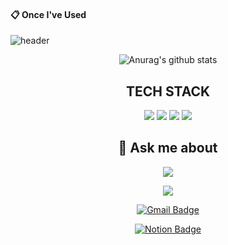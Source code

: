 
<!--
**O-Ojinnie/O-Ojinnie** is a ✨ _special_ ✨ repository because its `README.md` (this file) appears on your GitHub profile.

Here are some ideas to get you started:

- 🔭 I’m currently working on ...
- 🌱 I’m currently learning ...
- 👯 I’m looking to collaborate on ...
- 🤔 I’m looking for help with ...
- 💬 Ask me about ...
- 📫 How to reach me: ...
- 😄 Pronouns: ...
- ⚡ Fun fact: ...
-->

####  :clipboard: Once I've Used 
![header](https://capsule-render.vercel.app/api?type=waving&color=gradient&customColorList=2,2,1,5,1,30&height=150&animation=fadeIn&section=footer&text=Hi%20There%20👋&fontSize=60&fontAlignY=75&)

<div align=center>
 
 ![Anurag's github stats](https://github-readme-stats.vercel.app/api?username=O-Ojinnie&show_icons=true&theme=tokyonight)
 
 ## TECH STACK



<img src="https://img.shields.io/badge/-JAVA-007396?style=for-the-badge&logo=GitHub&logoColor=white"/>
<img src="https://img.shields.io/badge/-Spring-6DB33F?style=for-the-badge&logo=Spring&logoColor=white"/>
<img src="https://img.shields.io/badge/HTML5-E34F26?style=for-the-badge&logo=HTML5&logoColor=white"/>
<img src="https://img.shields.io/badge/MySQL-4479A1?style=for-the-badge&logo=MySQL&logoColor=white"/>
          

## 💬 Ask me about

<img src="https://img.shields.io/badge/-Github-000000?style=for-the-badge&logo=GitHub&logoColor=white&link=https://github.com/O-Ojinnie"/>
 

<a href="https://www.notion.so/Jinnie-s-Home-6e510fc375cf49cbb0ca0901de963e72" target="_blank"><img src="https://img.shields.io/badge/-Notion-000000?style=for-the-badge&logo=Notion&logoColor=white"/></a>

[![Gmail Badge](https://img.shields.io/badge/Gmail-d14836?style=for-the-badge&logo=Gmail&logoColor=white&link=mailto:dongjin.dev@gmail.com)](mailto:dongjin.dev@gmail.com)
 
 [![Notion Badge](https://img.shields.io/badge/Notion-d14836?style=for-the-badge&logo=Notion&logoColor=white&link=mailto:dongjin.dev@gmail.com)](mailto:dongjin.dev@gmail.com)
 
</div>
